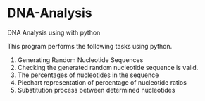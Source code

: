 # DNA-Analysis
DNA Analysis using with python

This program performs the following tasks using python.
 
 1) Generating Random Nucleotide Sequences
 2) Checking the generated random nucleotide sequence is valid.
 3) The percentages of nucleotides in the sequence
 4) Piechart representation of percentage of nucleotide ratios
 5) Substitution process between determined nucleotides
